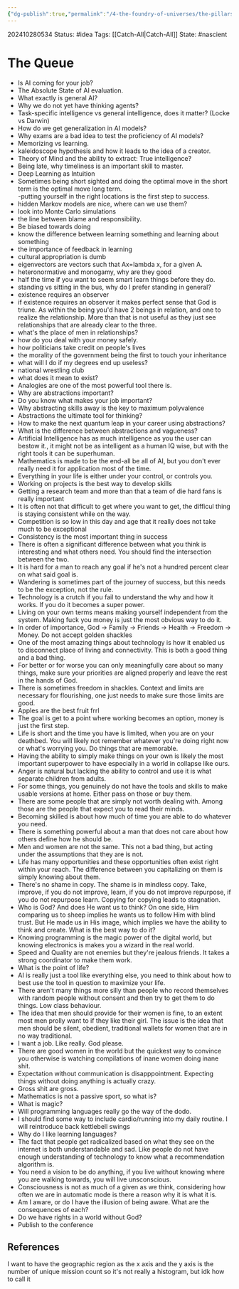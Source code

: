 ```yaml
---
{"dg-publish":true,"permalink":"/4-the-foundry-of-universes/the-pillars-of-creation/the-queue/","created":"2024-10-21T08:57:05.975-04:00","updated":"2024-11-30T14:51:04.783-05:00"}
---
```


202410280534
Status: #idea
Tags: [[Catch-All\|Catch-All]]
State: #nascient
# The Queue

- Is AI coming for your job?  
- The Absolute State of AI evaluation.  
- What exactly is general AI?  
- Why we do not yet have thinking agents?  
- Task-specific intelligence vs general intelligence, does it matter? (Locke vs Darwin)  
- How do we get generalization in AI models?  
- Why exams are a bad idea to test the proficiency of AI models?  
- Memorizing vs learning.  
- kaleidoscope hypothesis and how it leads to the idea of a creator.  
- Theory of Mind and the ability to extract: True intelligence?  
- Being late, why timeliness is an important skill to master.  
- Deep Learning as Intuition  
- Sometimes being short sighted and doing the optimal move in the short term is the optimal move long term.  
-putting yourself in the right locations is the first step to success.  
- hidden Markov models are nice, where can we use them?  
- look into Monte Carlo simulations  
- the line between blame and responsibility.  
- Be biased towards doing  
- know the difference between learning something and learning about something  
- the importance of feedback in learning  
- cultural appropriation is dumb  
- eigenvectors are vectors such that Ax=lambda x, for a given A.  
- heteronormative and monogamy, why are they good  
- half the time if you want to seem smart learn things before they do.  
- standing vs sitting in the bus, why do I prefer standing in general?  
- existence requires an observer  
- if existence requires an observer it makes perfect sense that God is triune. As within the being you'd have 2 beings in relation, and one to realize the relationship. More than that is not useful as they just see relationships that are already clear to the three.  
- what's the place of men in relationships?  
- how do you deal with your money safely.  
- how politicians take credit on people's lives  
- the morality of the government being the first to touch your inheritance  
- what will I do if my degrees end up useless?  
- national wrestling club  
- what does it mean to exist?  
- Analogies are one of the most powerful tool there is.  
- Why are abstractions important?  
- Do you know what makes your job important?  
- Why abstracting skills away is the key to maximum polyvalence  
- Abstractions the ultimate tool for thinking?  
- How to make the next quantum leap in your career using abstractions?  
- What is the difference between abstractions and vagueness?
- Artificial Intelligence has as much intelligence as you the user can bestow it., it might not be as intelligent as a human IQ wise, but with the right tools it can be superhuman.
- Mathematics is made to be the end-all be all of AI, but you don't ever really need it for application most of the time.
- Everything in your life is either under your control, or controls you.
- Working on projects is the best way to develop skills
- Getting a research team and more than that a team of die hard fans is really important
- It is often not that difficult to get where you want to get, the difficul thing is staying consistent while on the way.
- Competition is so low in this day and age that it really does not take much to be exceptional
- Consistency is the most important thing in success
- There is often a significant difference between what you think is interesting and what others need. You should find the intersection between the two.
- It is hard for a man to reach any goal if he's not a hundred percent clear on what said goal is.
- Wandering is sometimes part of the journey of success, but this needs to be the exception, not the rule.
- Technology is a crutch if you fail to understand the why and how it works. If you do it becomes a super power.
- Living on your own terms means making yourself independent from the system. Making fuck you money is just the most obvious way to do it.
- In order of importance, God -> Family -> Friends -> Health -> Freedom -> Money. Do not accept golden shackles
- One of the most amazing things about technology is how it enabled us to disconnect place of living and connectivity. This is both a good thing and a bad thing.
- For better or for worse you can only meaningfully care about so many things, make sure your priorities are aligned properly and leave the rest in the hands of God.
- There is sometimes freedom in shackles. Context and limits are necessary for flourishing, one just needs to make sure those limits are good.
- Apples are the best fruit frrl
- The goal is get to a point where working becomes an option, money is just the first step.
- Life is short and the time you have is limited, when you are on your deathbed. You will likely not remember whatever you're doing right now or what's worrying you. Do things that are memorable.
- Having the ability to simply make things on your own is likely the most important superpower to have especially in a world in collapse like  ours.
- Anger is natural but lacking the ability to control and use it is what separate children from adults.
- For some things, you genuinely do not have the tools and skills to make usable versions at home. Either pass on those or buy them.
- There are some people that are simply not worth dealing with. Among those are the people that expect you to read their minds.
- Becoming skilled is about how much of time you are able to do whatever you need.
- There is something powerful about a man that does not care about how others define how he should be.
- Men and women are not the same. This not a bad thing, but acting under the assumptions that they are is not.
- Life has many opportunities and these opportunities often exist right within your reach. The difference between you capitalizing on them is simply knowing about them.
- There's no shame in copy. The shame is in mindless copy. Take, improve, if you do not improve, learn, if you do not improve repurpose, if you do not repurpose learn. Copying for copying leads to stagnation.
- Who is God? And does He want us to think? On one side, Him comparing us to sheep implies he wants us to follow Him with blind trust. But He made us in His image, which implies we have the ability to think and create. What is the best way to do it?
- Knowing programming is the magic power of the digital world, but knowing electronics is makes you a wizard in the real world.
- Speed and Quality are not enemies but they're jealous friends. It takes a strong coordinator to make them work.
- What is the point of life?
- AI is really just a tool like everything else, you need to think about how to best use the tool in question to maximize your life.
- There aren't many things more silly than people who record themselves with random people without consent and then try to get them to do things. Low class behaviour.
- The idea that men should provide for their women is fine, to an extent most men prolly want to if they like their girl. The issue is the idea that men should be silent, obedient, traditional wallets for women that are in no way traditional.
- I want a job. Like really. God please.
- There are good women in the world but the quickest way to convince you otherwise is watching compilations of inane women doing inane shit. 
- Expectation without communication is disapppointment. Expecting things without doing anything is actually crazy.
- Gross shit are gross. 
- Mathematics is not a passive sport, so what is?
- What is magic?
- Will programming languages really go the way of the dodo.
- I should find some way to include cardio/running into my daily routine. I will reintroduce back kettlebell swings
- Why do I like learning languages?
- The fact that people get radicalized based on what they see on the internet is both understandable and sad. Like people do not have enough understanding of technology to know what a recommendation algorithm is.
- You need a vision to be do anything, if you live without knowing where you are walking towards, you will live unsconscious.
- Consciousness is not as much of a given as we think,  considering how often we are in automatic mode is there a reason why it is what it is.
- Am I aware, or do I have the illusion of being aware. What are the consequences of each?
- Do we have rights in a world without God?
- Publish to the conference


## References
I want to have the geographic region as the x axis and the y axis is the number of unique mission count so it's not really a histogram, but idk how to call it
